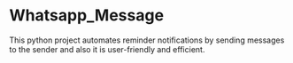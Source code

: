 # Whatsapp_Message
This python project automates reminder notifications by sending messages to the sender and also it is user-friendly and efficient.
